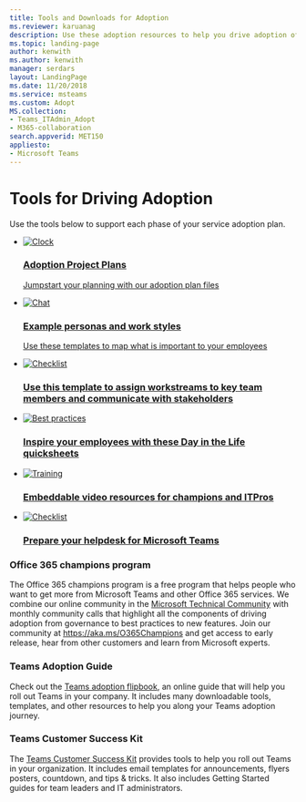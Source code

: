```yaml
---
title: Tools and Downloads for Adoption
ms.reviewer: karuanag
description: Use these adoption resources to help you drive adoption of Microsoft Teams and other Office 365 services.
ms.topic: landing-page
author: kenwith
ms.author: kenwith
manager: serdars
layout: LandingPage
ms.date: 11/20/2018
ms.service: msteams
ms.custom: Adopt
MS.collection: 
- Teams_ITAdmin_Adopt
- M365-collaboration
search.appverid: MET150
appliesto: 
- Microsoft Teams
---
```

# Tools for Driving Adoption 

Use the tools below to support each phase of your service adoption plan.  

<ul class="panelContent cardsFTitle">
    <li>
        <a href="https://github.com/MicrosoftDocs/OfficeDocs-SkypeForBusiness/blob/live/Teams/downloads/teams-adopt-service-adoption-plans-oct-2018.zip
?raw=true">
        <div class="cardSize">
            <div class="cardPadding">
                <div class="card">
                    <div class="cardImageOuter">
                        <div class="cardImage">
                            <img src="https://docs.microsoft.com/en-us/office/media/icons/clock-teams.svg" alt="Clock" />
                        </div>
                    </div>
                    <div class="cardText">
                        <h3>Adoption Project Plans</h3>
                        <p>Jumpstart your planning with our adoption plan files</p>
                    </div>
                </div>
            </div>
        </div>
        </a>
    </li>
    <li>
        <a href="https://github.com/MicrosoftDocs/OfficeDocs-SkypeForBusiness/blob/live/Teams/downloads/teams-adopt-example-personas.zip
?raw=true">
        <div class="cardSize">
            <div class="cardPadding">
                <div class="card">
                    <div class="cardImageOuter">
                        <div class="cardImage">
                            <img src="https://docs.microsoft.com/en-us/office/media/icons/users-people.svg" alt="Chat" />
                        </div>
                    </div>
                    <div class="cardText">
                        <h3>Example personas and work styles</h3>
                        <p>Use these templates to map what is important to your employees<p>
                    </div>
                </div>
            </div>
        </div>
        </a>
    </li>
    <li>
        <a href="https://github.com/MicrosoftDocs/OfficeDocs-SkypeForBusiness/blob/live/Teams/downloads/teams-adopt-work-assign-and-stakeholders.zip
?raw=true">
        <div class="cardSize">
            <div class="cardPadding">
                <div class="card">
                    <div class="cardImageOuter">
                        <div class="cardImage">
                            <img src="https://docs.microsoft.com/en-us/office/media/icons/task-checklist-planning-teams.svg" alt="Checklist" />
                        </div>
                    </div>
                    <div class="cardText">
                        <h3>Use this template to assign workstreams to key team members and communicate with stakeholders</h3>
                    </div>
                </div>
            </div>
        </div>
        </a>
    </li>
    <li>
        <a href="https://github.com/MicrosoftDocs/OfficeDocs-SkypeForBusiness/blob/live/Teams/downloads/teams-adopt-day-in-the-life-quicksheets.zip
?raw=true">
        <div class="cardSize">
            <div class="cardPadding">
                <div class="card">
                    <div class="cardImageOuter">
                        <div class="cardImage">
                            <img src="https://docs.microsoft.com/en-us//office/media/icons/best-practices-teams.svg" alt="Best practices" />
                        </div>
                    </div>
                    <div class="cardText">
                        <h3>Inspire your employees with these Day in the Life quicksheets</h3>
                    </div>
                </div>
            </div>
        </div>
        </a>
    </li>
    <li>
        <a href="https://aka.ms/CoffeeintheCloud">
        <div class="cardSize">
            <div class="cardPadding">
                <div class="card">
                    <div class="cardImageOuter">
                        <div class="cardImage">
                            <img src="https://docs.microsoft.com/en-us/office/media/icons/education-tutorial-teams.svg" alt="Training" />
                        </div>
                    </div>
                    <div class="cardText">
                        <h3>Embeddable video resources for champions and ITPros</h3>
                    </div>
                </div>
            </div>
        </div>
        </a>
    </li>
<li>
        <a href="https://github.com/MicrosoftDocs/OfficeDocs-SkypeForBusiness/blob/live/Teams/downloads/teams-adopt-helpdesk-guide.pdf
?raw=true">
        <div class="cardSize">
            <div class="cardPadding">
                <div class="card">
                    <div class="cardImageOuter">
                        <div class="cardImage">
                            <img src="https://docs.microsoft.com/en-us/office/media/icons/success.svg" alt="Checklist" />
                        </div>
                    </div>
                    <div class="cardText">
                        <h3>Prepare your helpdesk for Microsoft Teams</h3>
                    </div>
                </div>
            </div>
        </div>
        </a>
    </li></ul>


### Office 365 champions program
The Office 365 champions program is a free program that helps people who want to get more from Microsoft Teams and other Office 365 services. We combine our online community in the [Microsoft Technical Community](https://aka.ms/DriveAdoption) with monthly community calls that highlight all the components of driving adoption from governance to best practices to new features. Join our community at https://aka.ms/O365Champions and get access to early release, hear from other customers and learn from Microsoft experts.  

### Teams Adoption Guide
Check out the [Teams adoption flipbook](https://aka.ms/teamstoolkit), an online guide that will help you roll out Teams in your company. It includes many downloadable tools, templates, and other resources to help you along your Teams adoption journey.

### Teams Customer Success Kit
The [Teams Customer Success Kit](https://download.microsoft.com/download/A/E/9/AE984CD4-CF4B-41E7-9ABD-6735E3F01897/MicrosoftTeamsCustomerSuccessKit.zip) provides tools to help you roll out Teams in your organization. It includes email templates for announcements, flyers posters, countdown, and tips & tricks. It also includes Getting Started guides for team leaders and IT administrators.
